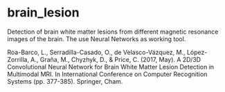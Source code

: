 # brain_lesion

Detection of brain white matter lesions from different magnetic resonance images of the brain. The use Neural Networks as working tool.

Roa-Barco, L., Serradilla-Casado, O., de Velasco-Vázquez, M., López-Zorrilla, A., Graña, M., Chyzhyk, D., & Price, C. (2017, May). A 2D/3D Convolutional Neural Network for Brain White Matter Lesion Detection in Multimodal MRI. In International Conference on Computer Recognition Systems (pp. 377-385). Springer, Cham.
